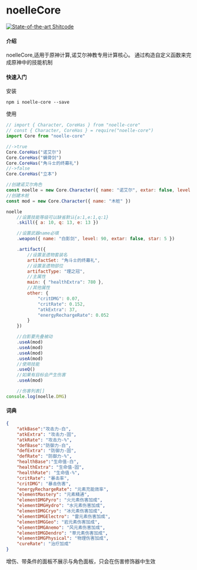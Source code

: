# noelleCore
[![State-of-the-art Shitcode](https://img.shields.io/static/v1?label=State-of-the-art&message=Shitcode&color=7B5804)](https://github.com/trekhleb/state-of-the-art-shitcode)
#### 介绍
noelleCore,适用于原神计算,诺艾尔神教专用计算核心。
通过构造自定义函数来完成原神中的技能机制

#### 快速入门
安装
```
npm i noelle-core --save
```
使用

```js
// import { Character, CoreHas } from "noelle-core"
// const { Character, CoreHas } = require("noelle-core")
import Core from "noelle-core"

//->true
Core.CoreHas("诺艾尔") 
Core.CoreHas("螭骨剑") 
Core.CoreHas("角斗士的终幕礼")
//->false    
Core.CoreHas("立本")   

//创建诺艾尔角色   
const noelle = new Core.Character({ name: "诺艾尔", extar: false, level: 90, star: 6 })
//创建木桩
const mod = new Core.Character({ name: "木桩" })

noelle
    //设置技能等级可以缺省默认{a:1,e:1,q:1}
    .skill({ a: 10, q: 13, e: 13 }) 

    //设置武器name必填 
    .weapon({ name: "白影剑", level: 90, extar: false, star: 5 })

    .artifact({
        //设置圣遗物套装名
        artifactSet: "角斗士的终幕礼",    
        //设置圣遗物部位                           
        artifactType: "理之冠",
        //主属性
        main: { "healthExtra": 780 },      
        //其他属性                       
        other: {                                                  
            "critDMG": 0.07,
            "critRate": 0.152,
            "atkExtra": 37,
            "energyRechargeRate": 0.052
        }
    })

    //白影要先叠被动
    .useA(mod)
    .useA(mod)
    .useA(mod)
    .useA(mod)
    //使用技能
    .useQ()    
    //如果有目标会产生伤害 
    .useA(mod)  

    //伤害列表[]
console.log(noelle.DMG) 
```

#### 词典
```json
{
    "atkBase":"攻击力-白",
    "atkExtra": "攻击力-固",
    "atkRate": "攻击力-%",
    "defBase":"防御力-白",
    "defExtra": "防御力-固",
    "defRate": "防御力-%",
    "healthBase":"生命值-白",
    "healthExtra": "生命值-固",
    "healthRate": "生命值-%",
    "critRate": "暴击率",
    "critDMG": "暴击伤害",
    "energyRechargeRate": "元素充能效率",
    "elementMastery": "元素精通",
    "elementDMGPyro": "火元素伤害加成",
    "elementDMGHydro": "水元素伤害加成",
    "elementDMGCryo": "冰元素伤害加成",
    "elementDMGElectro": "雷元素伤害加成",
    "elementDMGGeo": "岩元素伤害加成",
    "elementDMGAnemo": "风元素伤害加成",
    "elementDMGDendro": "草元素伤害加成",
    "elementDMGPhysical": "物理伤害加成",
    "cureRate": "治疗加成"
}
```
增伤、带条件的面板不展示与角色面板，只会在伤害修饰器中生效
